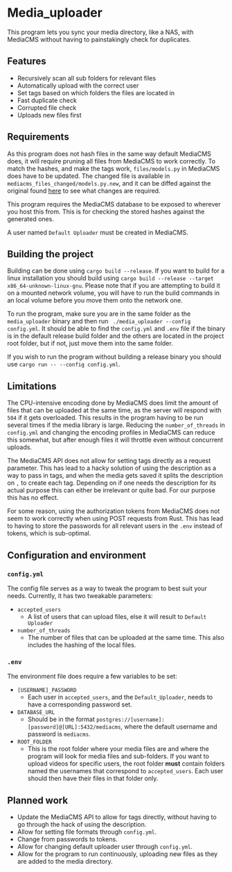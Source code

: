 # Media_uploader

This program lets you sync your media directory, like a NAS, with MediaCMS without having to painstakingly check for
duplicates.

## Features

- Recursively scan all sub folders for relevant files
- Automatically upload with the correct user
- Set tags based on which folders the files are located in
- Fast duplicate check
- Corrupted file check
- Uploads new files first


## Requirements

As this program does not hash files in the same way default MediaCMS does, it will require pruning all files from
MediaCMS to work correctly. To match the hashes, and make the tags work, `files/models.py` in MediaCMS does have to be
updated. The changed file is available in `mediacms_files_changed/models.py.new`, and it can be diffed against the original
found [here](https://github.com/mediacms-io/mediacms/blob/main/files/models.py) to see what changes are required.

This program requires the MediaCMS database to be exposed to wherever you host this from. This is for checking the
stored
hashes against the generated ones.

A user named `Default Uploader` must be created in MediaCMS.

## Building the project

Building can be done using `cargo build --release`. If you want
to build for a linux installation you should build using `cargo build --release --target x86_64-unknown-linux-gnu`.
Please note that if you are attempting to build it on a mounted network volume, you will have to run the build commands in
an local volume before you move them onto the network one.

To run the program, make sure you are in the same folder as the `media_uploader` binary and then run `
./media_uploader --config config.yml`. It should be able to find the `config.yml` and `.env` file if the binary is
in the default release build folder and the others are located in the project root folder, but if not, just move them
into the same folder. 

If you wish to run the program without building a release binary you should use `cargo run -- --config config.yml`.

## Limitations

The CPU-intensive encoding done by MediaCMS does limit the amount of files that can be uploaded at the same time, as the
server will respond with `504` if it gets overloaded. This results in the program having to be run several times if
the media library is large. Reducing the `number_of_threads` in `config.yml` and changing the encoding profiles in MediaCMS can reduce this somewhat, but after enough
files it will throttle even without concurrent uploads.

The MediaCMS API does not allow for setting tags directly as a request parameter. This has lead to a hacky solution of
using the description as a way to pass in tags, and when the media gets saved it splits the description on `,` to create
each tag. Depending on if one needs the description for its actual purpose this can either be irrelevant or quite bad.
For our purpose this has no effect.

For some reason, using the authorization tokens from MediaCMS does not seem to work correctly when using POST requests
from Rust. This has lead to having to store the passwords for all relevant users in the `.env` instead of tokens, which
is sub-optimal.

## Configuration and environment

### `config.yml`

The config file serves as a way to tweak the program to best suit your needs. Currently, it has two tweakable
parameters:

- `accepted_users`
    - A list of users that can upload files, else it will result to `Default Uploader`
- `number_of_threads`
    - The number of files that can be uploaded at the same time. This also includes the hashing of the local files.

### `.env`

The environment file does require a few variables to be set:

- `[USERNAME]_PASSWORD`
    - Each user in `accepted_users`, and the `Default_Uploader`, needs to have a corresponding password set.
- `DATABASE_URL`
    - Should be in the format `postgres://[username]:[password]@[URL]:5432/mediacms`, where the default username and
      password is `mediacms`.
- `ROOT_FOLDER`
    - This is the root folder where your media files are and where the program will look for media files and
      sub-folders.
      If you want to upload videos for specific users, the root folder **must** contain folders named the usernames that
      correspond to `accepted_users`. Each user should then have their files in that folder only.

## Planned work

- Update the MediaCMS API to allow for tags directly, without having to go through the hack of using the description.
- Allow for setting file formats through `config.yml`.
- Change from passwords to tokens.
- Allow for changing default uploader user through `config.yml`.
- Allow for the program to run continuously, uploading new files as they are added to the media directory.
